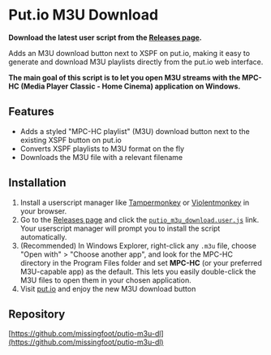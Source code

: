 # Put.io M3U Download

**Download the latest user script from the [Releases page](https://github.com/missingfoot/putio-m3u-dl/releases).**

Adds an M3U download button next to XSPF on put.io, making it easy to generate and download M3U playlists directly from the put.io web interface. 

**The main goal of this script is to let you open M3U streams with the MPC-HC (Media Player Classic - Home Cinema) application on Windows.**

## Features
- Adds a styled "MPC-HC playlist" (M3U) download button next to the existing XSPF button on put.io
- Converts XSPF playlists to M3U format on the fly
- Downloads the M3U file with a relevant filename

## Installation
1. Install a userscript manager like [Tampermonkey](https://www.tampermonkey.net/) or [Violentmonkey](https://violentmonkey.github.io/) in your browser.
2. Go to the [Releases page](https://github.com/missingfoot/putio-m3u-dl/releases) and click the [`putio_m3u_download.user.js`](https://github.com/missingfoot/putio-m3u-dl/releases/latest) link. Your userscript manager will prompt you to install the script automatically.
3. (Recommended) In Windows Explorer, right-click any `.m3u` file, choose "Open with" > "Choose another app", and look for the MPC-HC directory in the Program Files folder and set **MPC-HC** (or your preferred M3U-capable app) as the default. This lets you easily double-click the M3U files to open them in your chosen application.
4. Visit [put.io](https://app.put.io/) and enjoy the new M3U download button

## Repository
[https://github.com/missingfoot/putio-m3u-dl](https://github.com/missingfoot/putio-m3u-dl) 